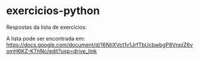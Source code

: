 # exercicios-python
Respostas da lista de exercícios:

A lista pode ser encontrada em: https://docs.google.com/document/d/16NIiXVct1v1JrfTbUcbwbgP8VnplZ6vomH6KZ-KThNc/edit?usp=drive_link
